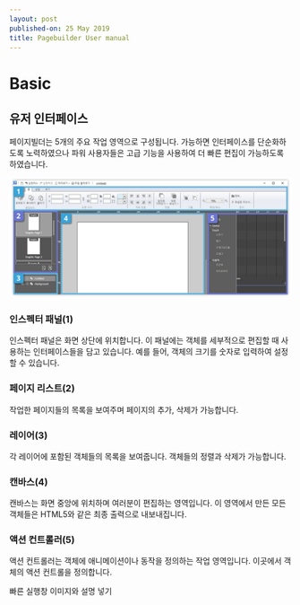 ```yaml
---
layout: post
published-on: 25 May 2019
title: Pagebuilder User manual
---
```


# Basic

## 유저 인터페이스

페이지빌더는 5개의 주요 작업 영역으로 구성됩니다. 가능하면 인터페이스를 단순화하도록 노력하였으나 파워 사용자들은 고급 기능을 사용하여 더 빠른 편집이 가능하도록 하였습니다.

![main](figure/03-inter.jpg)

### 인스펙터 패널(1)

인스펙터 패널은 화면 상단에 위치합니다. 이 패널에는 객체를 세부적으로 편집할 때 사용하는 인터페이스들을 담고 있습니다. 예를 들어, 객체의 크기를 숫자로 입력하여 설정할 수 있습니다.

### 페이지 리스트(2)

작업한 페이지들의 목록을 보여주며 페이지의 추가, 삭제가 가능합니다.

### 레이어(3)

각 레이어에 포함된 객체들의 목록을 보여줍니다. 객체들의 정렬과 삭제가 가능합니다.

### 캔바스(4)

캔바스는 화면 중앙에 위치하며 여러분이 편집하는 영역입니다. 이 영역에서 만든 모든 객체들은 HTML5와 같은 최종 출력으로 내보내집니다. 

### 액션 컨트롤러(5)

액션 컨트롤러는 객체에 애니메이션이나 동작을 정의하는 작업 영역입니다. 이곳에서 객체의 액션 컨트롤을 정의합니다.


빠른 실행창 이미지와 설명 넣기
 

